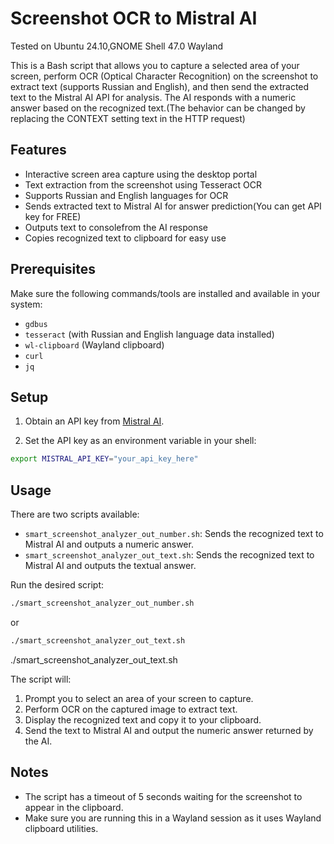 # Screenshot OCR to Mistral AI
Tested on Ubuntu 24.10,GNOME Shell 47.0 Wayland

This is a Bash script that allows you to capture a selected area of your screen, perform OCR (Optical Character Recognition) on the screenshot to extract text (supports Russian and English), and then send the extracted text to the Mistral AI API for analysis. The AI responds with a numeric answer based on the recognized text.(The behavior can be changed by replacing the CONTEXT setting text in the HTTP request)

## Features

- Interactive screen area capture using the desktop portal
- Text extraction from the screenshot using Tesseract OCR
- Supports Russian and English languages for OCR
- Sends extracted text to Mistral AI for answer prediction(You can get API key for FREE)
- Outputs text to consolefrom the AI response
- Copies recognized text to clipboard for easy use

## Prerequisites

Make sure the following commands/tools are installed and available in your system:

- `gdbus`
- `tesseract` (with Russian and English language data installed)
- `wl-clipboard` (Wayland clipboard)
- `curl`
- `jq`

## Setup

1. Obtain an API key from [Mistral AI](https://mistral.ai).

2. Set the API key as an environment variable in your shell:

```bash
export MISTRAL_API_KEY="your_api_key_here"
```

## Usage

There are two scripts available:

- `smart_screenshot_analyzer_out_number.sh`: Sends the recognized text to Mistral AI and outputs a numeric answer.
- `smart_screenshot_analyzer_out_text.sh`: Sends the recognized text to Mistral AI and outputs the textual answer.

Run the desired script:

```bash
./smart_screenshot_analyzer_out_number.sh
```

or

```bash
./smart_screenshot_analyzer_out_text.sh
```
./smart_screenshot_analyzer_out_text.sh

The script will:

1. Prompt you to select an area of your screen to capture.
2. Perform OCR on the captured image to extract text.
3. Display the recognized text and copy it to your clipboard.
4. Send the text to Mistral AI and output the numeric answer returned by the AI.

## Notes

- The script has a timeout of 5 seconds waiting for the screenshot to appear in the clipboard.
- Make sure you are running this in a Wayland session as it uses Wayland clipboard utilities.

